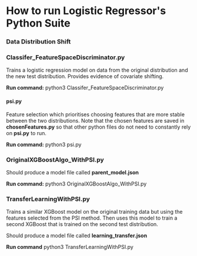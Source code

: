 # How to run Logistic Regressor's Python Suite

### Data Distribution Shift

### Classifer_FeatureSpaceDiscriminator.py
Trains a logistic regression model on data from the original distribution and the new test distribution. Provides evidence of covariate shifting.

**Run command:** python3 Classifer_FeatureSpaceDiscriminator.py


#### psi.py
Feature selection which prioritises choosing features that are more stable between the two distributions. Note that the chosen features are saved in **chosenFeatures.py** so that other python files do not need to constantly rely on **psi.py** to run.

**Run command:** python3 psi.py

### OriginalXGBoostAlgo_WithPSI.py


Should produce a model file called **parent_model.json**

**Run command:** python3 OriginalXGBoostAlgo_WithPSI.py

### TransferLearningWithPSI.py
Trains a similar XGBoost model on the original training data but using the features selected from the PSI method. Then uses this model to train a second XGBoost that is trained on the second test distribution.

Should produce a model file called **learning_transfer.json**

**Run command** python3 TransferLearningWithPSI.py
